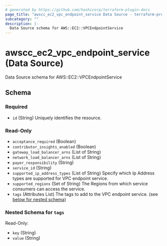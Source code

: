 ```yaml
---
# generated by https://github.com/hashicorp/terraform-plugin-docs
page_title: "awscc_ec2_vpc_endpoint_service Data Source - terraform-provider-awscc"
subcategory: ""
description: |-
  Data Source schema for AWS::EC2::VPCEndpointService
---
```


# awscc_ec2_vpc_endpoint_service (Data Source)

Data Source schema for AWS::EC2::VPCEndpointService



<!-- schema generated by tfplugindocs -->
## Schema

### Required

- `id` (String) Uniquely identifies the resource.

### Read-Only

- `acceptance_required` (Boolean)
- `contributor_insights_enabled` (Boolean)
- `gateway_load_balancer_arns` (List of String)
- `network_load_balancer_arns` (List of String)
- `payer_responsibility` (String)
- `service_id` (String)
- `supported_ip_address_types` (List of String) Specify which Ip Address types are supported for VPC endpoint service.
- `supported_regions` (Set of String) The Regions from which service consumers can access the service.
- `tags` (Attributes List) The tags to add to the VPC endpoint service. (see [below for nested schema](#nestedatt--tags))

<a id="nestedatt--tags"></a>
### Nested Schema for `tags`

Read-Only:

- `key` (String)
- `value` (String)
